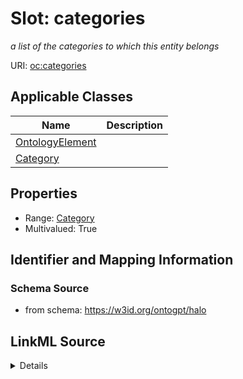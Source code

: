 # Slot: categories
_a list of the categories to which this entity belongs_


URI: [oc:categories](http://w3id.org/ontogpt/ontology-class-templatecategories)



<!-- no inheritance hierarchy -->




## Applicable Classes

| Name | Description |
| --- | --- |
[OntologyElement](OntologyElement.md) | 
[Category](Category.md) | 






## Properties

* Range: [Category](Category.md)
* Multivalued: True








## Identifier and Mapping Information







### Schema Source


* from schema: https://w3id.org/ontogpt/halo




## LinkML Source

<details>
```yaml
name: categories
description: a list of the categories to which this entity belongs
from_schema: https://w3id.org/ontogpt/halo
rank: 1000
multivalued: true
alias: categories
owner: OntologyElement
domain_of:
- OntologyElement
range: Category

```
</details>